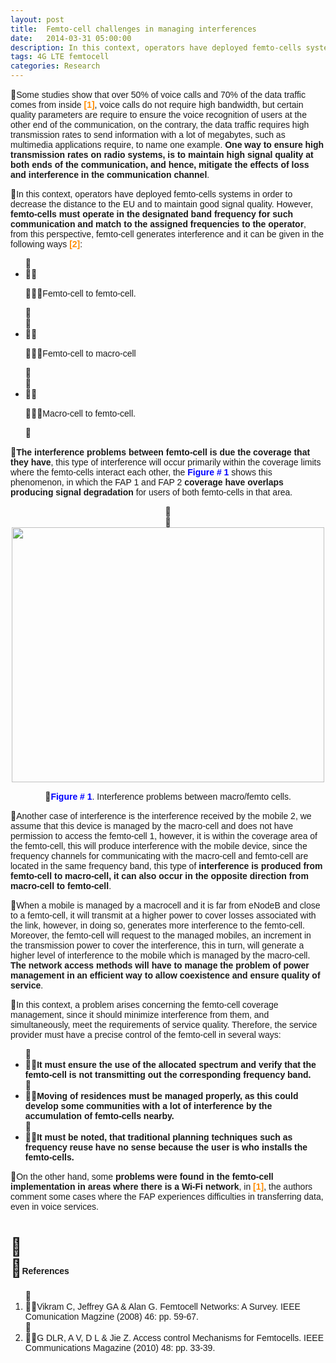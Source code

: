 ```yaml
---
layout: post
title:  Femto-cell challenges in managing interferences
date:   2014-03-31 05:00:00
description: In this context, operators have deployed femto-cells systems in order to decrease the distance to the EU and to maintain good signal quality. However, femto-cells must operate in the designated band frequency for such communication and match to the assigned frequencies to the operator.
tags: 4G LTE femtocell
categories: Research
---
```

<p>
<span style="font-size:14px;"><span style="font-family:arial,helvetica,sans-serif;">Some studies show that over 50% of voice calls and 70% of the data traffic comes from inside <span style="color:#ff8c00;"><strong>[1]</strong></span>, voice calls do not require high bandwidth, but certain quality parameters are require to ensure the voice recognition of users at the other end of the communication, on the contrary, the data traffic requires high transmission rates to send information with a lot of megabytes, such as multimedia applications require, to name one example. <strong>One way to ensure high transmission rates on radio systems, is to maintain high signal quality at both ends of the communication, and hence, mitigate the effects of loss and interference in the communication channel</strong>.</span></span></p>
<p>
<span style="font-family: arial, helvetica, sans-serif; font-size: 14px;">In this context, operators have deployed femto-cells systems in order to decrease the distance to the EU and to maintain good signal quality. However, <strong>femto-cells must operate in the designated band frequency for such communication and match to the assigned frequencies to the operator</strong>, from this perspective, femto-cell generates interference and it can be given in the following ways <span style="color:#ff8c00;"><strong>[2]</strong></span>:</span></p>
<ul>
<li>
<p>
<span style="font-size:14px;"><span style="font-family:arial,helvetica,sans-serif;">Femto-cell to femto-cell.</span></span></p>
</li>
<li>
<p>
<span style="font-size:14px;"><span style="font-family:arial,helvetica,sans-serif;">Femto-cell to macro-cell</span></span></p>
</li>
<li>
<p>
<span style="font-size:14px;"><span style="font-family:arial,helvetica,sans-serif;">Macro-cell to femto-cell.</span></span></p>
</li>
</ul>
<p>
<span style="font-family: arial, helvetica, sans-serif; font-size: 14px;"><strong>The interference problems between femto-cell is due the coverage that they have</strong>, this type of interference will occur primarily within the coverage limits where the femto-cells interact each other, the <span style="color:#0000ff;"><strong>Figure # 1</strong></span> shows this phenomenon, in which the FAP 1 and FAP 2 <strong>coverage have overlaps producing signal degradation</strong> for users of both femto-cells in that area.</span></p>
<p style="text-align: center;">
<br />
<img alt="" src="images/Research/femtoceldas-desafios-gestion-interferencias/1.png" style="height: 408px; width: 500px;" /></p>
<p style="text-align: center;">
<span style="font-family: arial, helvetica, sans-serif; font-size: 14px; color: rgb(0, 0, 255);"><strong>Figure # 1</strong></span><span style="font-family: arial, helvetica, sans-serif; font-size: 14px;">. Interference problems between macro/femto cells.</span></p>

<p>
<span style="font-size:14px;"><span style="font-family:arial,helvetica,sans-serif;">Another case of interference is the interference received by the mobile 2, we assume that this device is managed by the macro-cell and does not have permission to access the femto-cell 1, however, it is within the coverage area of ​​the femto-cell, this will produce interference with the mobile device, since the frequency channels for communicating with the macro-cell and femto-cell are located in the same frequency band, this type of <strong>interference is produced from femto-cell to macro-cell, it can also occur in the opposite direction from macro-cell to femto-cell</strong>.</span></span></p>
<p>
<span style="font-family: arial, helvetica, sans-serif; font-size: 14px;">When a mobile is managed by a macrocell and it is far from eNodeB and close to a femto-cell, it will transmit at a higher power to cover losses associated with the link, however, in doing so, generates more interference to the femto-cell. Moreover, the femto-cell will request to the managed mobiles, an increment in the transmission power to cover the interference, this in turn, will generate a higher level of interference to the mobile which is managed by the macro-cell.<strong> The network access methods will have to manage the problem of power management in an efficient way to allow coexistence and ensure quality of service</strong>.</span></p>
<p>
<span style="font-family: arial, helvetica, sans-serif; font-size: 14px;">In this context, a problem arises concerning the femto-cell coverage management, since it should minimize interference from them, and simultaneously, meet the requirements of service quality. Therefore, the service provider must have a precise control of the femto-cell in several ways:</span></p>
<ul>
<li>
<strong><span style="font-size:14px;"><span style="font-family:arial,helvetica,sans-serif;">It must ensure the use of the allocated spectrum and verify that the femto-cell is not transmitting out the corresponding frequency band.</span></span></strong></li>
<li>
<strong><span style="font-size:14px;"><span style="font-family:arial,helvetica,sans-serif;">Moving of residences must be managed properly, as this could develop some communities with a lot of interference by the accumulation of femto-cells nearby.</span></span></strong></li>
<li>
<strong><span style="font-size:14px;"><span style="font-family:arial,helvetica,sans-serif;">It must be noted, that traditional planning techniques such as frequency reuse have no sense because the user is who installs the femto-cells.</span></span></strong></li>
</ul>
<p>
<span style="font-family: arial, helvetica, sans-serif; font-size: 14px;">On the other hand, some <strong>problems were found in the femto-cell implementation in areas where there is a Wi-Fi network</strong>, in <span style="color:#ff8c00;"><strong>[1]</strong></span>, the authors comment some cases where the FAP experiences difficulties in transferring data, even in voice services.</span></p>
<h1>
<br />
<span style="font-size:14px;"><span style="font-family:arial,helvetica,sans-serif;">References</span></span></h1>
<ol>
<li>
<span style="font-size:14px;"><span style="font-family:arial,helvetica,sans-serif;">Vikram C, Jeffrey GA &amp; Alan G. Femtocell Networks: A Survey. IEEE Comunication Magzine (2008) 46: pp. 59-67.</span></span></li>
<li>
<span style="font-size:14px;"><span style="font-family:arial,helvetica,sans-serif;">G DLR, A V, D L &amp; Jie Z. Access control Mechanisms for Femtocells. IEEE Communications Magazine (2010) 48: pp. 33-39.</span></span></li>
</ol>
